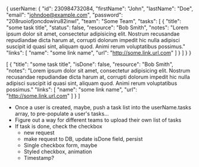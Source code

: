 <!-- user object model -->

{
    userName: {
        "id": 230984732084,
        "firstName": "John", 
        "lastName": "Doe",
        "email": "johndoe@example.com",
        "password": "208ruoiofjoncdowiru82inwl",
        "team": "Some Team",
        "tasks": [
            {
                "title": "some task title",
                "status": false,
                "resource": "Bob Smith",
                "notes": "Lorem ipsum dolor sit amet, consectetur adipisicing elit. Nostrum recusandae repudiandae dicta harum at, corrupti dolorum impedit hic nulla adipisci suscipit id quasi sint, aliquam quod. Animi rerum voluptatibus possimus."
                "links": [
                    "name": "some link name",
                    "url": "http://some.link.url.com"
                ]
            }
        ]
    }
}


<!-- Task list object model -->

[
    {
        "title": "some task title",
        "isDone": false,
        "resource": "Bob Smith",
        "notes": "Lorem ipsum dolor sit amet, consectetur adipisicing elit. Nostrum recusandae repudiandae dicta harum at, corrupti dolorum impedit hic nulla adipisci suscipit id quasi sint, aliquam quod. Animi rerum voluptatibus possimus."
        "links": [
            "name": "some link name",
            "url": "http://some.link.url.com"
        ]
    }
]

<!-- Ideas -->
- Once a user is created, maybe, push a task list into the userName.tasks array, to pre-populate a user's tasks...
- Figure out a way for different teams to upload their own list of tasks
- If task is done, check the checkbox
  - new request
  - make request to DB, update isDone field, persist
  - Single checkbox form, maybe
  - Styled checkbox, animation
  - Timestamp?
